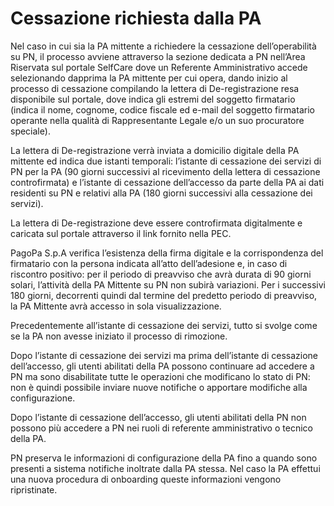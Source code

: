 # Cessazione richiesta dalla PA

Nel caso in cui sia la PA mittente a richiedere la cessazione dell’operabilità su PN, il processo avviene attraverso la sezione dedicata a PN nell’Area Riservata sul portale SelfCare dove un Referente Amministrativo accede selezionando dapprima la PA mittente per cui opera, dando inizio al processo di cessazione compilando la lettera di De-registrazione resa disponibile sul portale, dove indica gli estremi del soggetto firmatario (indica il nome, cognome, codice fiscale ed e-mail del soggetto firmatario operante nella qualità di Rappresentante Legale e/o un suo procuratore speciale).

La lettera di De-registrazione verrà inviata a domicilio digitale della PA mittente ed indica due istanti temporali: l’istante di cessazione dei servizi di PN per la PA (90 giorni successivi al ricevimento della lettera di cessazione controfirmata) e l’istante di cessazione dell’accesso da parte della PA ai dati residenti su PN e relativi alla PA (180 giorni successivi alla cessazione dei servizi).

La lettera di De-registrazione deve essere controfirmata digitalmente e caricata sul portale attraverso il link fornito nella PEC.

PagoPa S.p.A verifica l’esistenza della firma digitale e la corrispondenza del firmatario con la persona indicata all’atto dell’adesione e, in caso di riscontro positivo: per il periodo di preavviso che avrà durata di 90 giorni solari, l’attività della PA Mittente su PN non subirà variazioni. Per i successivi 180 giorni, decorrenti quindi dal termine del predetto periodo di preavviso, la PA Mittente avrà accesso in sola visualizzazione.

Precedentemente all’istante di cessazione dei servizi, tutto si svolge come se la PA non avesse iniziato il processo di rimozione.

Dopo l’istante di cessazione dei servizi ma prima dell’istante di cessazione dell’accesso, gli utenti abilitati della PA possono continuare ad accedere a PN ma sono disabilitate tutte le operazioni che modificano lo stato di PN: non è quindi possibile inviare nuove notifiche o apportare modifiche alla configurazione.

Dopo l’istante di cessazione dell’accesso, gli utenti abilitati della PN non possono più accedere a PN nei ruoli di referente amministrativo o tecnico della PA.

PN preserva le informazioni di configurazione della PA fino a quando sono presenti a sistema notifiche inoltrate dalla PA stessa. Nel caso la PA effettui una nuova procedura di onboarding queste informazioni vengono ripristinate.
